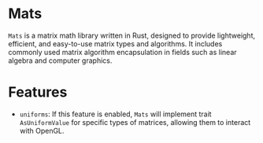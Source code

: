 # Mats

`Mats` is a matrix math library written in Rust, designed to provide lightweight, efficient, and easy-to-use matrix types and algorithms. It includes commonly used matrix algorithm encapsulation in fields such as linear algebra and computer graphics.

# Features

+ `uniforms`: If this feature is enabled, `Mats` will implement trait `AsUniformValue` for specific types of matrices, allowing them to interact with OpenGL.